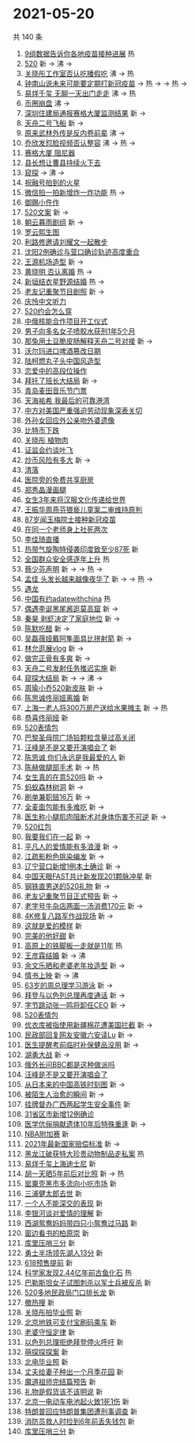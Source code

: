 # 2021-05-20

共 140 条

<!-- BEGIN -->
<!-- 最后更新时间 Thu May 20 2021 12:30:50 GMT+0800 (China Standard Time) -->

1. [9组数据告诉你各地疫苗接种进展](https://s.weibo.com//weibo?q=%239%E7%BB%84%E6%95%B0%E6%8D%AE%E5%91%8A%E8%AF%89%E4%BD%A0%E5%90%84%E5%9C%B0%E7%96%AB%E8%8B%97%E6%8E%A5%E7%A7%8D%E8%BF%9B%E5%B1%95%23&Refer=new_time)
   热
2. [520](https://s.weibo.com//weibo?q=520&Refer=top) 新 -> 沸 ->
3. [关晓彤工作室否认吃播假吃](https://s.weibo.com//weibo?q=%23%E5%85%B3%E6%99%93%E5%BD%A4%E5%B7%A5%E4%BD%9C%E5%AE%A4%E5%90%A6%E8%AE%A4%E5%90%83%E6%92%AD%E5%81%87%E5%90%83%23&Refer=top)
   沸 -> 热
4. [钟南山说未来可能要定期打新冠疫苗](https://s.weibo.com//weibo?q=%23%E9%92%9F%E5%8D%97%E5%B1%B1%E8%AF%B4%E6%9C%AA%E6%9D%A5%E5%8F%AF%E8%83%BD%E8%A6%81%E5%AE%9A%E6%9C%9F%E6%89%93%E6%96%B0%E5%86%A0%E7%96%AB%E8%8B%97%23&Refer=top)
   -> 热 -> -> 热 ->
5. [易烊千玺 无聊一天出门走走](https://s.weibo.com//weibo?q=%E6%98%93%E7%83%8A%E5%8D%83%E7%8E%BA%20%E6%97%A0%E8%81%8A%E4%B8%80%E5%A4%A9%E5%87%BA%E9%97%A8%E8%B5%B0%E8%B5%B0&Refer=top)
   沸 -> 热
6. [币圈崩盘](https://s.weibo.com//weibo?q=%E5%B8%81%E5%9C%88%E5%B4%A9%E7%9B%98&Refer=top)
   沸 ->
7. [深圳住建局通报赛格大厦监测结果](https://s.weibo.com//weibo?q=%23%E6%B7%B1%E5%9C%B3%E4%BD%8F%E5%BB%BA%E5%B1%80%E9%80%9A%E6%8A%A5%E8%B5%9B%E6%A0%BC%E5%A4%A7%E5%8E%A6%E7%9B%91%E6%B5%8B%E7%BB%93%E6%9E%9C%23&Refer=top)
   新 ->
8. [天舟二号飞船](https://s.weibo.com//weibo?q=%23%E5%A4%A9%E8%88%9F%E4%BA%8C%E5%8F%B7%E9%A3%9E%E8%88%B9%23&Refer=top)
   新 ->
9. [原来武林外传是反内卷前辈](https://s.weibo.com//weibo?q=%23%E5%8E%9F%E6%9D%A5%E6%AD%A6%E6%9E%97%E5%A4%96%E4%BC%A0%E6%98%AF%E5%8F%8D%E5%86%85%E5%8D%B7%E5%89%8D%E8%BE%88%23&Refer=top)
   沸 ->
10. [乔欣发怼脸视频否认整容](https://s.weibo.com//weibo?q=%23%E4%B9%94%E6%AC%A3%E5%8F%91%E6%80%BC%E8%84%B8%E8%A7%86%E9%A2%91%E5%90%A6%E8%AE%A4%E6%95%B4%E5%AE%B9%23&Refer=top)
    沸 -> 热 ->
11. [赛格大厦 阻尼器](https://s.weibo.com//weibo?q=%E8%B5%9B%E6%A0%BC%E5%A4%A7%E5%8E%A6%20%E9%98%BB%E5%B0%BC%E5%99%A8&Refer=top)
12. [县长想让曹县持续火下去](https://s.weibo.com//weibo?q=%23%E5%8E%BF%E9%95%BF%E6%83%B3%E8%AE%A9%E6%9B%B9%E5%8E%BF%E6%8C%81%E7%BB%AD%E7%81%AB%E4%B8%8B%E5%8E%BB%23&Refer=top)
13. [窥探](https://s.weibo.com//weibo?q=%E7%AA%A5%E6%8E%A2&Refer=top) -> 沸 ->
14. [祝融号拍到的火星](https://s.weibo.com//weibo?q=%23%E7%A5%9D%E8%9E%8D%E5%8F%B7%E6%8B%8D%E5%88%B0%E7%9A%84%E7%81%AB%E6%98%9F%23&Refer=top)
15. [微信拍一拍新增炸一炸功能](https://s.weibo.com//weibo?q=%23%E5%BE%AE%E4%BF%A1%E6%8B%8D%E4%B8%80%E6%8B%8D%E6%96%B0%E5%A2%9E%E7%82%B8%E4%B8%80%E7%82%B8%E5%8A%9F%E8%83%BD%23&Refer=top)
    热 ->
16. [御赐小仵作](https://s.weibo.com//weibo?q=%E5%BE%A1%E8%B5%90%E5%B0%8F%E4%BB%B5%E4%BD%9C&Refer=top)
17. [520文案](https://s.weibo.com//weibo?q=520%E6%96%87%E6%A1%88&Refer=top) 新 ->
18. [朝云暮雨剧组](https://s.weibo.com//weibo?q=%E6%9C%9D%E4%BA%91%E6%9A%AE%E9%9B%A8%E5%89%A7%E7%BB%84&Refer=top)
    新 ->
19. [罗云熙生图](https://s.weibo.com//weibo?q=%23%E7%BD%97%E4%BA%91%E7%86%99%E7%94%9F%E5%9B%BE%23&Refer=top)
20. [利路修邀请刘耀文一起散步](https://s.weibo.com//weibo?q=%23%E5%88%A9%E8%B7%AF%E4%BF%AE%E9%82%80%E8%AF%B7%E5%88%98%E8%80%80%E6%96%87%E4%B8%80%E8%B5%B7%E6%95%A3%E6%AD%A5%23&Refer=top)
21. [沈阳2例确诊与营口确诊轨迹高度重合](https://s.weibo.com//weibo?q=%23%E6%B2%88%E9%98%B32%E4%BE%8B%E7%A1%AE%E8%AF%8A%E4%B8%8E%E8%90%A5%E5%8F%A3%E7%A1%AE%E8%AF%8A%E8%BD%A8%E8%BF%B9%E9%AB%98%E5%BA%A6%E9%87%8D%E5%90%88%23&Refer=top)
22. [王源机场造型](https://s.weibo.com//weibo?q=%23%E7%8E%8B%E6%BA%90%E6%9C%BA%E5%9C%BA%E9%80%A0%E5%9E%8B%23&Refer=top)
    新 ->
23. [黄晓明 否认离婚](https://s.weibo.com//weibo?q=%E9%BB%84%E6%99%93%E6%98%8E%20%E5%90%A6%E8%AE%A4%E7%A6%BB%E5%A9%9A&Refer=top)
    热 ->
24. [新垣结衣星野源结婚](https://s.weibo.com//weibo?q=%23%E6%96%B0%E5%9E%A3%E7%BB%93%E8%A1%A3%E6%98%9F%E9%87%8E%E6%BA%90%E7%BB%93%E5%A9%9A%23&Refer=top)
    热 ->
25. [老友记重聚节目剧照](https://s.weibo.com//weibo?q=%23%E8%80%81%E5%8F%8B%E8%AE%B0%E9%87%8D%E8%81%9A%E8%8A%82%E7%9B%AE%E5%89%A7%E7%85%A7%23&Refer=top)
    新 ->
26. [庆怜中文听力](https://s.weibo.com//weibo?q=%23%E5%BA%86%E6%80%9C%E4%B8%AD%E6%96%87%E5%90%AC%E5%8A%9B%23&Refer=top)
27. [520约会怎么穿](https://s.weibo.com//weibo?q=%23520%E7%BA%A6%E4%BC%9A%E6%80%8E%E4%B9%88%E7%A9%BF%23&Refer=top)
28. [中俄核能合作项目开工仪式](https://s.weibo.com//weibo?q=%23%E4%B8%AD%E4%BF%84%E6%A0%B8%E8%83%BD%E5%90%88%E4%BD%9C%E9%A1%B9%E7%9B%AE%E5%BC%80%E5%B7%A5%E4%BB%AA%E5%BC%8F%23&Refer=top)
29. [男子向多名女子喷胶水获刑1年5个月](https://s.weibo.com//weibo?q=%23%E7%94%B7%E5%AD%90%E5%90%91%E5%A4%9A%E5%90%8D%E5%A5%B3%E5%AD%90%E5%96%B7%E8%83%B6%E6%B0%B4%E8%8E%B7%E5%88%911%E5%B9%B45%E4%B8%AA%E6%9C%88%23&Refer=top)
30. [那兔用土豆脆皮肠解释天舟二号对接](https://s.weibo.com//weibo?q=%23%E9%82%A3%E5%85%94%E7%94%A8%E5%9C%9F%E8%B1%86%E8%84%86%E7%9A%AE%E8%82%A0%E8%A7%A3%E9%87%8A%E5%A4%A9%E8%88%9F%E4%BA%8C%E5%8F%B7%E5%AF%B9%E6%8E%A5%23&Refer=top)
    新 ->
31. [沃尔玛进口啤酒篡改日期](https://s.weibo.com//weibo?q=%23%E6%B2%83%E5%B0%94%E7%8E%9B%E8%BF%9B%E5%8F%A3%E5%95%A4%E9%85%92%E7%AF%A1%E6%94%B9%E6%97%A5%E6%9C%9F%23&Refer=top)
32. [陆柯燃丸子头中国风造型](https://s.weibo.com//weibo?q=%23%E9%99%86%E6%9F%AF%E7%87%83%E4%B8%B8%E5%AD%90%E5%A4%B4%E4%B8%AD%E5%9B%BD%E9%A3%8E%E9%80%A0%E5%9E%8B%23&Refer=top)
33. [恋爱中的高段位操作](https://s.weibo.com//weibo?q=%23%E6%81%8B%E7%88%B1%E4%B8%AD%E7%9A%84%E9%AB%98%E6%AE%B5%E4%BD%8D%E6%93%8D%E4%BD%9C%23&Refer=top)
34. [拜托了班长大结局](https://s.weibo.com//weibo?q=%23%E6%8B%9C%E6%89%98%E4%BA%86%E7%8F%AD%E9%95%BF%E5%A4%A7%E7%BB%93%E5%B1%80%23&Refer=top)
    新 ->
35. [青岛麦田音乐节门票](https://s.weibo.com//weibo?q=%23%E9%9D%92%E5%B2%9B%E9%BA%A6%E7%94%B0%E9%9F%B3%E4%B9%90%E8%8A%82%E9%97%A8%E7%A5%A8%23&Refer=top)
36. [天海祐希 我最后的可靠港湾](https://s.weibo.com//weibo?q=%E5%A4%A9%E6%B5%B7%E7%A5%90%E5%B8%8C%20%E6%88%91%E6%9C%80%E5%90%8E%E7%9A%84%E5%8F%AF%E9%9D%A0%E6%B8%AF%E6%B9%BE&Refer=top)
37. [中方对美国严重强迫劳动现象深表关切](https://s.weibo.com//weibo?q=%23%E4%B8%AD%E6%96%B9%E5%AF%B9%E7%BE%8E%E5%9B%BD%E4%B8%A5%E9%87%8D%E5%BC%BA%E8%BF%AB%E5%8A%B3%E5%8A%A8%E7%8E%B0%E8%B1%A1%E6%B7%B1%E8%A1%A8%E5%85%B3%E5%88%87%23&Refer=top)
38. [外孙女回应外公亲吻外婆遗像](https://s.weibo.com//weibo?q=%23%E5%A4%96%E5%AD%99%E5%A5%B3%E5%9B%9E%E5%BA%94%E5%A4%96%E5%85%AC%E4%BA%B2%E5%90%BB%E5%A4%96%E5%A9%86%E9%81%97%E5%83%8F%23&Refer=top)
39. [比特币下跌](https://s.weibo.com//weibo?q=%23%E6%AF%94%E7%89%B9%E5%B8%81%E4%B8%8B%E8%B7%8C%23&Refer=top)
40. [关晓彤 植物肉](https://s.weibo.com//weibo?q=%E5%85%B3%E6%99%93%E5%BD%A4%20%E6%A4%8D%E7%89%A9%E8%82%89&Refer=top)
41. [证监会约谈叶飞](https://s.weibo.com//weibo?q=%23%E8%AF%81%E7%9B%91%E4%BC%9A%E7%BA%A6%E8%B0%88%E5%8F%B6%E9%A3%9E%23&Refer=top)
42. [炒币风险有多大](https://s.weibo.com//weibo?q=%23%E7%82%92%E5%B8%81%E9%A3%8E%E9%99%A9%E6%9C%89%E5%A4%9A%E5%A4%A7%23&Refer=top)
    新 ->
43. [清落](https://s.weibo.com//weibo?q=%E6%B8%85%E8%90%BD&Refer=top)
44. [医院旁的免费共享厨房](https://s.weibo.com//weibo?q=%23%E5%8C%BB%E9%99%A2%E6%97%81%E7%9A%84%E5%85%8D%E8%B4%B9%E5%85%B1%E4%BA%AB%E5%8E%A8%E6%88%BF%23&Refer=top)
45. [郑秀晶漫画腿](https://s.weibo.com//weibo?q=%23%E9%83%91%E7%A7%80%E6%99%B6%E6%BC%AB%E7%94%BB%E8%85%BF%23&Refer=top)
46. [女生3年来将汉服文化传递给世界](https://s.weibo.com//weibo?q=%23%E5%A5%B3%E7%94%9F3%E5%B9%B4%E6%9D%A5%E5%B0%86%E6%B1%89%E6%9C%8D%E6%96%87%E5%8C%96%E4%BC%A0%E9%80%92%E7%BB%99%E4%B8%96%E7%95%8C%23&Refer=top)
47. [王振华周燕芬猥亵儿童案二审维持原判](https://s.weibo.com//weibo?q=%23%E7%8E%8B%E6%8C%AF%E5%8D%8E%E5%91%A8%E7%87%95%E8%8A%AC%E7%8C%A5%E4%BA%B5%E5%84%BF%E7%AB%A5%E6%A1%88%E4%BA%8C%E5%AE%A1%E7%BB%B4%E6%8C%81%E5%8E%9F%E5%88%A4%23&Refer=top)
48. [87岁闻玉梅院士接种新冠疫苗](https://s.weibo.com//weibo?q=%2387%E5%B2%81%E9%97%BB%E7%8E%89%E6%A2%85%E9%99%A2%E5%A3%AB%E6%8E%A5%E7%A7%8D%E6%96%B0%E5%86%A0%E7%96%AB%E8%8B%97%23&Refer=top)
49. [在同一个老师身上社死两次](https://s.weibo.com//weibo?q=%23%E5%9C%A8%E5%90%8C%E4%B8%80%E4%B8%AA%E8%80%81%E5%B8%88%E8%BA%AB%E4%B8%8A%E7%A4%BE%E6%AD%BB%E4%B8%A4%E6%AC%A1%23&Refer=top)
50. [李佳琦直播](https://s.weibo.com//weibo?q=%E6%9D%8E%E4%BD%B3%E7%90%A6%E7%9B%B4%E6%92%AD&Refer=top)
51. [热带气旋陶特侵袭印度致至少87死](https://s.weibo.com//weibo?q=%23%E7%83%AD%E5%B8%A6%E6%B0%94%E6%97%8B%E9%99%B6%E7%89%B9%E4%BE%B5%E8%A2%AD%E5%8D%B0%E5%BA%A6%E8%87%B4%E8%87%B3%E5%B0%9187%E6%AD%BB%23&Refer=top)
    新
52. [全国群众安全感逐年上升](https://s.weibo.com//weibo?q=%23%E5%85%A8%E5%9B%BD%E7%BE%A4%E4%BC%97%E5%AE%89%E5%85%A8%E6%84%9F%E9%80%90%E5%B9%B4%E4%B8%8A%E5%8D%87%23&Refer=new_time)
    热
53. [蔡少芬声明](https://s.weibo.com//weibo?q=%23%E8%94%A1%E5%B0%91%E8%8A%AC%E5%A3%B0%E6%98%8E%23&Refer=top)
    新 -> -> 热 ->
54. [孟佳 头发长越来越像夜华了](https://s.weibo.com//weibo?q=%E5%AD%9F%E4%BD%B3%20%E5%A4%B4%E5%8F%91%E9%95%BF%E8%B6%8A%E6%9D%A5%E8%B6%8A%E5%83%8F%E5%A4%9C%E5%8D%8E%E4%BA%86&Refer=top)
    新 -> -> 热 ->
55. [遇龙](https://s.weibo.com//weibo?q=%E9%81%87%E9%BE%99&Refer=top)
56. [中国有约adatewithchina](https://s.weibo.com//weibo?q=%23%E4%B8%AD%E5%9B%BD%E6%9C%89%E7%BA%A6adatewithchina%23&Refer=new_time)
    热
57. [偶遇李诞黑尾酱逛莫高窟](https://s.weibo.com//weibo?q=%23%E5%81%B6%E9%81%87%E6%9D%8E%E8%AF%9E%E9%BB%91%E5%B0%BE%E9%85%B1%E9%80%9B%E8%8E%AB%E9%AB%98%E7%AA%9F%23&Refer=top)
    新 ->
58. [秦昊 剥虾决定了家庭地位](https://s.weibo.com//weibo?q=%E7%A7%A6%E6%98%8A%20%E5%89%A5%E8%99%BE%E5%86%B3%E5%AE%9A%E4%BA%86%E5%AE%B6%E5%BA%AD%E5%9C%B0%E4%BD%8D&Refer=top)
    新 ->
59. [陈默吃醋](https://s.weibo.com//weibo?q=%23%E9%99%88%E9%BB%98%E5%90%83%E9%86%8B%23&Refer=top)
    新 ->
60. [吴磊薇娅戴阿隼面具比拼射箭](https://s.weibo.com//weibo?q=%23%E5%90%B4%E7%A3%8A%E8%96%87%E5%A8%85%E6%88%B4%E9%98%BF%E9%9A%BC%E9%9D%A2%E5%85%B7%E6%AF%94%E6%8B%BC%E5%B0%84%E7%AE%AD%23&Refer=top)
    新 ->
61. [林允逛展vlog](https://s.weibo.com//weibo?q=%23%E6%9E%97%E5%85%81%E9%80%9B%E5%B1%95vlog%23&Refer=top)
    新 ->
62. [做完正骨有多爽](https://s.weibo.com//weibo?q=%23%E5%81%9A%E5%AE%8C%E6%AD%A3%E9%AA%A8%E6%9C%89%E5%A4%9A%E7%88%BD%23&Refer=top)
    新 ->
63. [天舟二号发射任务推迟实施](https://s.weibo.com//weibo?q=%23%E5%A4%A9%E8%88%9F%E4%BA%8C%E5%8F%B7%E5%8F%91%E5%B0%84%E4%BB%BB%E5%8A%A1%E6%8E%A8%E8%BF%9F%E5%AE%9E%E6%96%BD%23&Refer=top)
    新
64. [窥探大结局](https://s.weibo.com//weibo?q=%23%E7%AA%A5%E6%8E%A2%E5%A4%A7%E7%BB%93%E5%B1%80%23&Refer=top)
    新 -> -> 沸 ->
65. [周瑜小乔520新皮肤](https://s.weibo.com//weibo?q=%23%E5%91%A8%E7%91%9C%E5%B0%8F%E4%B9%94520%E6%96%B0%E7%9A%AE%E8%82%A4%23&Refer=top)
    新 ->
66. [陈思诚佟丽娅离婚](https://s.weibo.com//weibo?q=%23%E9%99%88%E6%80%9D%E8%AF%9A%E4%BD%9F%E4%B8%BD%E5%A8%85%E7%A6%BB%E5%A9%9A%23&Refer=top)
    新
67. [上海一老人将300万房产送给水果摊主](https://s.weibo.com//weibo?q=%23%E4%B8%8A%E6%B5%B7%E4%B8%80%E8%80%81%E4%BA%BA%E5%B0%86300%E4%B8%87%E6%88%BF%E4%BA%A7%E9%80%81%E7%BB%99%E6%B0%B4%E6%9E%9C%E6%91%8A%E4%B8%BB%23&Refer=top)
    新 -> 热
68. [恭喜佟丽娅](https://s.weibo.com//weibo?q=%23%E6%81%AD%E5%96%9C%E4%BD%9F%E4%B8%BD%E5%A8%85%23&Refer=top)
    新
69. [520表情包](https://s.weibo.com//weibo?q=520%E8%A1%A8%E6%83%85%E5%8C%85&Refer=top)
70. [巴黎圣母院广场铅颗粒含量过高关闭](https://s.weibo.com//weibo?q=%23%E5%B7%B4%E9%BB%8E%E5%9C%A3%E6%AF%8D%E9%99%A2%E5%B9%BF%E5%9C%BA%E9%93%85%E9%A2%97%E7%B2%92%E5%90%AB%E9%87%8F%E8%BF%87%E9%AB%98%E5%85%B3%E9%97%AD%23&Refer=top)
71. [汪峰是不是又要开演唱会了](https://s.weibo.com//weibo?q=%E6%B1%AA%E5%B3%B0%E6%98%AF%E4%B8%8D%E6%98%AF%E5%8F%88%E8%A6%81%E5%BC%80%E6%BC%94%E5%94%B1%E4%BC%9A%E4%BA%86&Refer=top)
    新
72. [陈思诚
    你们永远是我最爱的人](https://s.weibo.com//weibo?q=%E9%99%88%E6%80%9D%E8%AF%9A%20%E4%BD%A0%E4%BB%AC%E6%B0%B8%E8%BF%9C%E6%98%AF%E6%88%91%E6%9C%80%E7%88%B1%E7%9A%84%E4%BA%BA&Refer=top)
    新
73. [陈赫做腿部手术](https://s.weibo.com//weibo?q=%23%E9%99%88%E8%B5%AB%E5%81%9A%E8%85%BF%E9%83%A8%E6%89%8B%E6%9C%AF%23&Refer=top)
    新 -> 热
74. [女生真的在意520吗](https://s.weibo.com//weibo?q=%23%E5%A5%B3%E7%94%9F%E7%9C%9F%E7%9A%84%E5%9C%A8%E6%84%8F520%E5%90%97%23&Refer=top)
    新 ->
75. [蚂蚁森林树洞](https://s.weibo.com//weibo?q=%23%E8%9A%82%E8%9A%81%E6%A3%AE%E6%9E%97%E6%A0%91%E6%B4%9E%23&Refer=top)
    新 ->
76. [刷单兼职赔16万](https://s.weibo.com//weibo?q=%23%E5%88%B7%E5%8D%95%E5%85%BC%E8%81%8C%E8%B5%9416%E4%B8%87%23&Refer=top)
    新 ->
77. [全麦面包能有多难吃](https://s.weibo.com//weibo?q=%23%E5%85%A8%E9%BA%A6%E9%9D%A2%E5%8C%85%E8%83%BD%E6%9C%89%E5%A4%9A%E9%9A%BE%E5%90%83%23&Refer=top)
    新 ->
78. [医生称小腿肌肉阻断术对身体伤害不可逆](https://s.weibo.com//weibo?q=%23%E5%8C%BB%E7%94%9F%E7%A7%B0%E5%B0%8F%E8%85%BF%E8%82%8C%E8%82%89%E9%98%BB%E6%96%AD%E6%9C%AF%E5%AF%B9%E8%BA%AB%E4%BD%93%E4%BC%A4%E5%AE%B3%E4%B8%8D%E5%8F%AF%E9%80%86%23&Refer=top)
    新 ->
79. [520红包](https://s.weibo.com//weibo?q=520%E7%BA%A2%E5%8C%85&Refer=top)
80. [我要我们在一起](https://s.weibo.com//weibo?q=%E6%88%91%E8%A6%81%E6%88%91%E4%BB%AC%E5%9C%A8%E4%B8%80%E8%B5%B7&Refer=top)
    新 ->
81. [平凡人的爱情能有多浪漫](https://s.weibo.com//weibo?q=%23%E5%B9%B3%E5%87%A1%E4%BA%BA%E7%9A%84%E7%88%B1%E6%83%85%E8%83%BD%E6%9C%89%E5%A4%9A%E6%B5%AA%E6%BC%AB%23&Refer=top)
    新 ->
82. [江疏影粉色挑染编发](https://s.weibo.com//weibo?q=%23%E6%B1%9F%E7%96%8F%E5%BD%B1%E7%B2%89%E8%89%B2%E6%8C%91%E6%9F%93%E7%BC%96%E5%8F%91%23&Refer=top)
    新 ->
83. [辽宁营口新增1例本土确诊](https://s.weibo.com//weibo?q=%23%E8%BE%BD%E5%AE%81%E8%90%A5%E5%8F%A3%E6%96%B0%E5%A2%9E1%E4%BE%8B%E6%9C%AC%E5%9C%9F%E7%A1%AE%E8%AF%8A%23&Refer=top)
    新 ->
84. [中国天眼FAST共计新发现201颗脉冲星](https://s.weibo.com//weibo?q=%23%E4%B8%AD%E5%9B%BD%E5%A4%A9%E7%9C%BCFAST%E5%85%B1%E8%AE%A1%E6%96%B0%E5%8F%91%E7%8E%B0201%E9%A2%97%E8%84%89%E5%86%B2%E6%98%9F%23&Refer=top)
    新
85. [钢铁直男送的520礼物](https://s.weibo.com//weibo?q=%23%E9%92%A2%E9%93%81%E7%9B%B4%E7%94%B7%E9%80%81%E7%9A%84520%E7%A4%BC%E7%89%A9%23&Refer=top)
    新 ->
86. [老友记重聚节目正式预告](https://s.weibo.com//weibo?q=%23%E8%80%81%E5%8F%8B%E8%AE%B0%E9%87%8D%E8%81%9A%E8%8A%82%E7%9B%AE%E6%AD%A3%E5%BC%8F%E9%A2%84%E5%91%8A%23&Refer=top)
    新 ->
87. [老字号牛杂店两面一汤消费170元](https://s.weibo.com//weibo?q=%23%E8%80%81%E5%AD%97%E5%8F%B7%E7%89%9B%E6%9D%82%E5%BA%97%E4%B8%A4%E9%9D%A2%E4%B8%80%E6%B1%A4%E6%B6%88%E8%B4%B9170%E5%85%83%23&Refer=top)
    新 ->
88. [4K修复八路军作战现场](https://s.weibo.com//weibo?q=%234K%E4%BF%AE%E5%A4%8D%E5%85%AB%E8%B7%AF%E5%86%9B%E4%BD%9C%E6%88%98%E7%8E%B0%E5%9C%BA%23&Refer=top)
    新 ->
89. [这就是爱的模样](https://s.weibo.com//weibo?q=%23%E8%BF%99%E5%B0%B1%E6%98%AF%E7%88%B1%E7%9A%84%E6%A8%A1%E6%A0%B7%23&Refer=top)
    新
90. [完美的他好甜](https://s.weibo.com//weibo?q=%23%E5%AE%8C%E7%BE%8E%E7%9A%84%E4%BB%96%E5%A5%BD%E7%94%9C%23&Refer=top)
    新
91. [高原上的铁脚板一走就是11年](https://s.weibo.com//weibo?q=%23%E9%AB%98%E5%8E%9F%E4%B8%8A%E7%9A%84%E9%93%81%E8%84%9A%E6%9D%BF%E4%B8%80%E8%B5%B0%E5%B0%B1%E6%98%AF11%E5%B9%B4%23&Refer=new_time)
    热
92. [王彦霖结婚](https://s.weibo.com//weibo?q=%23%E7%8E%8B%E5%BD%A6%E9%9C%96%E7%BB%93%E5%A9%9A%23&Refer=top)
    新 -> 沸
93. [余文乐晒和老婆老年妆造型](https://s.weibo.com//weibo?q=%23%E4%BD%99%E6%96%87%E4%B9%90%E6%99%92%E5%92%8C%E8%80%81%E5%A9%86%E8%80%81%E5%B9%B4%E5%A6%86%E9%80%A0%E5%9E%8B%23&Refer=top)
    新 ->
94. [情书上映](https://s.weibo.com//weibo?q=%23%E6%83%85%E4%B9%A6%E4%B8%8A%E6%98%A0%23&Refer=top)
    新 -> 沸
95. [63岁的周总理学习游泳](https://s.weibo.com//weibo?q=%2363%E5%B2%81%E7%9A%84%E5%91%A8%E6%80%BB%E7%90%86%E5%AD%A6%E4%B9%A0%E6%B8%B8%E6%B3%B3%23&Refer=top)
    新 ->
96. [拜登与以色列总理再度通话](https://s.weibo.com//weibo?q=%23%E6%8B%9C%E7%99%BB%E4%B8%8E%E4%BB%A5%E8%89%B2%E5%88%97%E6%80%BB%E7%90%86%E5%86%8D%E5%BA%A6%E9%80%9A%E8%AF%9D%23&Refer=top)
    新 ->
97. [字节跳动张一鸣将卸任CEO](https://s.weibo.com//weibo?q=%23%E5%AD%97%E8%8A%82%E8%B7%B3%E5%8A%A8%E5%BC%A0%E4%B8%80%E9%B8%A3%E5%B0%86%E5%8D%B8%E4%BB%BBCEO%23&Refer=top)
    新 ->
98. [520表情包](https://s.weibo.com//weibo?q=%23520%E8%A1%A8%E6%83%85%E5%8C%85%23&Refer=top)
99. [优衣库被指使用新疆棉花遭美国拦截](https://s.weibo.com//weibo?q=%23%E4%BC%98%E8%A1%A3%E5%BA%93%E8%A2%AB%E6%8C%87%E4%BD%BF%E7%94%A8%E6%96%B0%E7%96%86%E6%A3%89%E8%8A%B1%E9%81%AD%E7%BE%8E%E5%9B%BD%E6%8B%A6%E6%88%AA%23&Refer=top)
    新 ->
100. [民政部回复网友安徽六安读Lu](https://s.weibo.com//weibo?q=%23%E6%B0%91%E6%94%BF%E9%83%A8%E5%9B%9E%E5%A4%8D%E7%BD%91%E5%8F%8B%E5%AE%89%E5%BE%BD%E5%85%AD%E5%AE%89%E8%AF%BBLu%23&Refer=top)
     新 ->
101. [医生提醒考前临时补保健品没用](https://s.weibo.com//weibo?q=%23%E5%8C%BB%E7%94%9F%E6%8F%90%E9%86%92%E8%80%83%E5%89%8D%E4%B8%B4%E6%97%B6%E8%A1%A5%E4%BF%9D%E5%81%A5%E5%93%81%E6%B2%A1%E7%94%A8%23&Refer=top)
     新 ->
102. [湖勇大战](https://s.weibo.com//weibo?q=%23%E6%B9%96%E5%8B%87%E5%A4%A7%E6%88%98%23&Refer=top)
     新 ->
103. [俄外长问BBC都是这种做派吗](https://s.weibo.com//weibo?q=%23%E4%BF%84%E5%A4%96%E9%95%BF%E9%97%AEBBC%E9%83%BD%E6%98%AF%E8%BF%99%E7%A7%8D%E5%81%9A%E6%B4%BE%E5%90%97%23&Refer=top)
104. [汪峰是不是又要开演唱会了](https://s.weibo.com//weibo?q=%23%E6%B1%AA%E5%B3%B0%E6%98%AF%E4%B8%8D%E6%98%AF%E5%8F%88%E8%A6%81%E5%BC%80%E6%BC%94%E5%94%B1%E4%BC%9A%E4%BA%86%23&Refer=top)
105. [从日本来的中国高铁时刻图](https://s.weibo.com//weibo?q=%E4%BB%8E%E6%97%A5%E6%9C%AC%E6%9D%A5%E7%9A%84%E4%B8%AD%E5%9B%BD%E9%AB%98%E9%93%81%E6%97%B6%E5%88%BB%E5%9B%BE&Refer=top)
     新 ->
106. [被陌生人治愈的瞬间](https://s.weibo.com//weibo?q=%23%E8%A2%AB%E9%99%8C%E7%94%9F%E4%BA%BA%E6%B2%BB%E6%84%88%E7%9A%84%E7%9E%AC%E9%97%B4%23&Refer=top)
     新 ->
107. [挂牌督办广西两起学生安全事件](https://s.weibo.com//weibo?q=%23%E6%8C%82%E7%89%8C%E7%9D%A3%E5%8A%9E%E5%B9%BF%E8%A5%BF%E4%B8%A4%E8%B5%B7%E5%AD%A6%E7%94%9F%E5%AE%89%E5%85%A8%E4%BA%8B%E4%BB%B6%23&Refer=top)
     新
108. [31省区市新增12例确诊](https://s.weibo.com//weibo?q=%2331%E7%9C%81%E5%8C%BA%E5%B8%82%E6%96%B0%E5%A2%9E12%E4%BE%8B%E7%A1%AE%E8%AF%8A%23&Refer=top)
109. [医学伉俪捐献遗体10年后特殊重逢](https://s.weibo.com//weibo?q=%23%E5%8C%BB%E5%AD%A6%E4%BC%89%E4%BF%AA%E6%8D%90%E7%8C%AE%E9%81%97%E4%BD%9310%E5%B9%B4%E5%90%8E%E7%89%B9%E6%AE%8A%E9%87%8D%E9%80%A2%23&Refer=top)
     新 ->
110. [NBA附加赛](https://s.weibo.com//weibo?q=%23NBA%E9%99%84%E5%8A%A0%E8%B5%9B%23&Refer=top)
     新
111. [2021年最新国家赔偿标准](https://s.weibo.com//weibo?q=%232021%E5%B9%B4%E6%9C%80%E6%96%B0%E5%9B%BD%E5%AE%B6%E8%B5%94%E5%81%BF%E6%A0%87%E5%87%86%23&Refer=top)
     新 ->
112. [黑龙江破获特大珍贵动物制品走私案](https://s.weibo.com//weibo?q=%23%E9%BB%91%E9%BE%99%E6%B1%9F%E7%A0%B4%E8%8E%B7%E7%89%B9%E5%A4%A7%E7%8F%8D%E8%B4%B5%E5%8A%A8%E7%89%A9%E5%88%B6%E5%93%81%E8%B5%B0%E7%A7%81%E6%A1%88%23&Refer=new_time)
     热
113. [易烊千玺上海迪士尼](https://s.weibo.com//weibo?q=%23%E6%98%93%E7%83%8A%E5%8D%83%E7%8E%BA%E4%B8%8A%E6%B5%B7%E8%BF%AA%E5%A3%AB%E5%B0%BC%23&Refer=top)
     新
114. [胡一天晒5年前后对比照](https://s.weibo.com//weibo?q=%23%E8%83%A1%E4%B8%80%E5%A4%A9%E6%99%925%E5%B9%B4%E5%89%8D%E5%90%8E%E5%AF%B9%E6%AF%94%E7%85%A7%23&Refer=top)
     新 -> 热
115. [罂粟壳黑市多流向小吃市场](https://s.weibo.com//weibo?q=%23%E7%BD%82%E7%B2%9F%E5%A3%B3%E9%BB%91%E5%B8%82%E5%A4%9A%E6%B5%81%E5%90%91%E5%B0%8F%E5%90%83%E5%B8%82%E5%9C%BA%23&Refer=top)
     新
116. [三浦健太郎去世](https://s.weibo.com//weibo?q=%E4%B8%89%E6%B5%A6%E5%81%A5%E5%A4%AA%E9%83%8E%E5%8E%BB%E4%B8%96&Refer=top)
     新
117. [一个人不能深交的表现](https://s.weibo.com//weibo?q=%23%E4%B8%80%E4%B8%AA%E4%BA%BA%E4%B8%8D%E8%83%BD%E6%B7%B1%E4%BA%A4%E7%9A%84%E8%A1%A8%E7%8E%B0%23&Refer=top)
     新
118. [李银河谈对爱情的理解](https://s.weibo.com//weibo?q=%23%E6%9D%8E%E9%93%B6%E6%B2%B3%E8%B0%88%E5%AF%B9%E7%88%B1%E6%83%85%E7%9A%84%E7%90%86%E8%A7%A3%23&Refer=top)
     新
119. [西湖鸳鸯妈妈带四只小鸳鸯过马路](https://s.weibo.com//weibo?q=%23%E8%A5%BF%E6%B9%96%E9%B8%B3%E9%B8%AF%E5%A6%88%E5%A6%88%E5%B8%A6%E5%9B%9B%E5%8F%AA%E5%B0%8F%E9%B8%B3%E9%B8%AF%E8%BF%87%E9%A9%AC%E8%B7%AF%23&Refer=top)
     新
120. [窗边看书的柏原崇](https://s.weibo.com//weibo?q=%23%E7%AA%97%E8%BE%B9%E7%9C%8B%E4%B9%A6%E7%9A%84%E6%9F%8F%E5%8E%9F%E5%B4%87%23&Refer=top)
     新
121. [库里压哨三分](https://s.weibo.com//weibo?q=%E5%BA%93%E9%87%8C%E5%8E%8B%E5%93%A8%E4%B8%89%E5%88%86&Refer=top)
     新
122. [勇士半场领先湖人13分](https://s.weibo.com//weibo?q=%E5%8B%87%E5%A3%AB%E5%8D%8A%E5%9C%BA%E9%A2%86%E5%85%88%E6%B9%96%E4%BA%BA13%E5%88%86&Refer=top)
     新
123. [618预售提前](https://s.weibo.com//weibo?q=%23618%E9%A2%84%E5%94%AE%E6%8F%90%E5%89%8D%23&Refer=top)
     新
124. [科学家发现2.44亿年前古鱼化石](https://s.weibo.com//weibo?q=%23%E7%A7%91%E5%AD%A6%E5%AE%B6%E5%8F%91%E7%8E%B02.44%E4%BA%BF%E5%B9%B4%E5%89%8D%E5%8F%A4%E9%B1%BC%E5%8C%96%E7%9F%B3%23&Refer=new_time)
     热
125. [巴勒斯坦女子试图刺杀以军士兵被反杀](https://s.weibo.com//weibo?q=%23%E5%B7%B4%E5%8B%92%E6%96%AF%E5%9D%A6%E5%A5%B3%E5%AD%90%E8%AF%95%E5%9B%BE%E5%88%BA%E6%9D%80%E4%BB%A5%E5%86%9B%E5%A3%AB%E5%85%B5%E8%A2%AB%E5%8F%8D%E6%9D%80%23&Refer=top)
     新
126. [520多地民政局门口排长龙](https://s.weibo.com//weibo?q=%23520%E5%A4%9A%E5%9C%B0%E6%B0%91%E6%94%BF%E5%B1%80%E9%97%A8%E5%8F%A3%E6%8E%92%E9%95%BF%E9%BE%99%23&Refer=top)
     新
127. [撤热搜](https://s.weibo.com//weibo?q=%E6%92%A4%E7%83%AD%E6%90%9C&Refer=top) 新
128. [关晓彤拍毕业照](https://s.weibo.com//weibo?q=%23%E5%85%B3%E6%99%93%E5%BD%A4%E6%8B%8D%E6%AF%95%E4%B8%9A%E7%85%A7%23&Refer=top)
     新
129. [北京地铁可支付宝刷码乘车](https://s.weibo.com//weibo?q=%23%E5%8C%97%E4%BA%AC%E5%9C%B0%E9%93%81%E5%8F%AF%E6%94%AF%E4%BB%98%E5%AE%9D%E5%88%B7%E7%A0%81%E4%B9%98%E8%BD%A6%23&Refer=top)
     新
130. [老婆守恒定律](https://s.weibo.com//weibo?q=%23%E8%80%81%E5%A9%86%E5%AE%88%E6%81%92%E5%AE%9A%E5%BE%8B%23&Refer=top)
     新
131. [以色列总理拒绝拜登停火呼吁](https://s.weibo.com//weibo?q=%23%E4%BB%A5%E8%89%B2%E5%88%97%E6%80%BB%E7%90%86%E6%8B%92%E7%BB%9D%E6%8B%9C%E7%99%BB%E5%81%9C%E7%81%AB%E5%91%BC%E5%90%81%23&Refer=top)
     新
132. [萌探探探案](https://s.weibo.com//weibo?q=%E8%90%8C%E6%8E%A2%E6%8E%A2%E6%8E%A2%E6%A1%88&Refer=top)
     新
133. [北电毕业照](https://s.weibo.com//weibo?q=%23%E5%8C%97%E7%94%B5%E6%AF%95%E4%B8%9A%E7%85%A7%23&Refer=top)
     新
134. [丈夫给妻子种出一个月季花园](https://s.weibo.com//weibo?q=%23%E4%B8%88%E5%A4%AB%E7%BB%99%E5%A6%BB%E5%AD%90%E7%A7%8D%E5%87%BA%E4%B8%80%E4%B8%AA%E6%9C%88%E5%AD%A3%E8%8A%B1%E5%9B%AD%23&Refer=top)
     新
135. [魔道祖师完结篇预告](https://s.weibo.com//weibo?q=%23%E9%AD%94%E9%81%93%E7%A5%96%E5%B8%88%E5%AE%8C%E7%BB%93%E7%AF%87%E9%A2%84%E5%91%8A%23&Refer=top)
     新
136. [礼物是假货该不该明说](https://s.weibo.com//weibo?q=%23%E7%A4%BC%E7%89%A9%E6%98%AF%E5%81%87%E8%B4%A7%E8%AF%A5%E4%B8%8D%E8%AF%A5%E6%98%8E%E8%AF%B4%23&Refer=top)
     新
137. [北京一电动车电池起火致1死1伤](https://s.weibo.com//weibo?q=%23%E5%8C%97%E4%BA%AC%E4%B8%80%E7%94%B5%E5%8A%A8%E8%BD%A6%E7%94%B5%E6%B1%A0%E8%B5%B7%E7%81%AB%E8%87%B41%E6%AD%BB1%E4%BC%A4%23&Refer=top)
     新
138. [特朗普回应特朗普集团遭刑事调查](https://s.weibo.com//weibo?q=%23%E7%89%B9%E6%9C%97%E6%99%AE%E5%9B%9E%E5%BA%94%E7%89%B9%E6%9C%97%E6%99%AE%E9%9B%86%E5%9B%A2%E9%81%AD%E5%88%91%E4%BA%8B%E8%B0%83%E6%9F%A5%23&Refer=top)
     新
139. [消防员救人时捡到6年前丢失钱包](https://s.weibo.com//weibo?q=%23%E6%B6%88%E9%98%B2%E5%91%98%E6%95%91%E4%BA%BA%E6%97%B6%E6%8D%A1%E5%88%B06%E5%B9%B4%E5%89%8D%E4%B8%A2%E5%A4%B1%E9%92%B1%E5%8C%85%23&Refer=top)
     新
140. [库里压哨三分](https://s.weibo.com//weibo?q=%23%E5%BA%93%E9%87%8C%E5%8E%8B%E5%93%A8%E4%B8%89%E5%88%86%23&Refer=top)
     新

<!-- END -->
